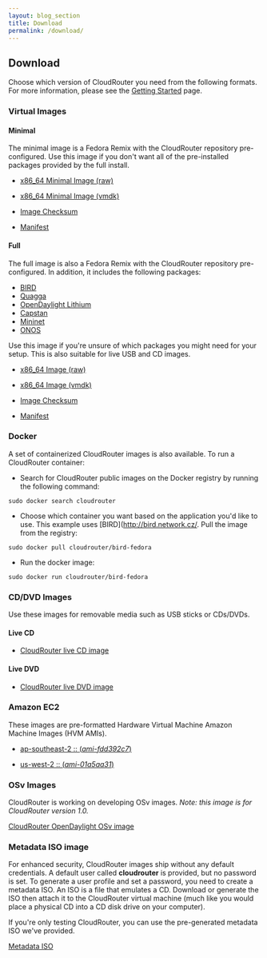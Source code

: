 ```yaml
---
layout: blog_section 
title: Download
permalink: /download/
---
```



## Download

Choose which version of CloudRouter you need from the following formats. For more information, please see the [Getting Started](http://www.cloudrouter.org/getting-started/) page. 

### Virtual Images

#### Minimal 

The minimal image is a Fedora Remix with the CloudRouter repository pre-configured. Use this image if you don't want all of the pre-installed packages provided by the full install. 

* [x86_64 Minimal Image (raw)](https://repo.cloudrouter.org/fedora/2/images/CloudRouter-2.0-BETA-fedora-minimal.raw.xz)
* [x86_64 Minimal Image (vmdk)](https://repo.cloudrouter.org/fedora/2/images/CloudRouter-2.0-BETA-fedora-minimal.vmdk)

* [Image Checksum](https://repo.cloudrouter.org/fedora/2/images/CloudRouter-2.0-BETA-fedora-minimal.checksum.txt) 
* [Manifest](https://repo.cloudrouter.org/fedora/2/images/CloudRouter-2.0-BETA-fedora-minimal.manifest) 

#### Full

The full image is also a Fedora Remix with the CloudRouter repository pre-configured. In addition, it includes the following packages:

* [BIRD](http://bird.network.cz/)
* [Quagga](http://www.nongnu.org/quagga/)
* [OpenDaylight Lithium](http://www.opendaylight.org/) 
* [Capstan](https://github.com/cloudius-systems/capstan/blob/master/README.md)
* [Mininet](http://mininet.org/)
* [ONOS](http://onosproject.org/)

Use this image if you're unsure of which packages you might need for your setup. This is also suitable for live USB and CD images. 

* [x86_64 Image (raw)](https://repo.cloudrouter.org/fedora/2/images/CloudRouter-2.0-BETA-fedora-full.raw.xz)
* [x86_64 Image (vmdk)](https://repo.cloudrouter.org/fedora/2/images/CloudRouter-2.0-BETA-fedora-full.vmdk)

* [Image Checksum](https://repo.cloudrouter.org/fedora/2/images/CloudRouter-2.0-BETA-fedora-full.checksum.txt)
* [Manifest](https://repo.cloudrouter.org/fedora/2/images/CloudRouter-2.0-BETA-fedora-full.manifest)

### Docker

A set of containerized CloudRouter images is also available. To run a CloudRouter container: 

* Search for CloudRouter public images on the Docker registry by running the following command: 

`sudo docker search cloudrouter` 

* Choose which container you want based on the application you'd like to use. This example uses [BIRD](http://bird.network.cz/. Pull the image from the registry:

`sudo docker pull cloudrouter/bird-fedora` 

* Run the docker image: 

`sudo docker run cloudrouter/bird-fedora` 

### CD/DVD Images

Use these images for removable media such as USB sticks or CDs/DVDs. 

#### Live CD

* [CloudRouter live CD image](https://repo.cloudrouter.org/fedora/2/images/CloudRouter-Live-2.0-BETA-fedora.iso)

#### Live DVD

* [CloudRouter live DVD image](https://repo.cloudrouter.org/fedora/2/images/CloudRouter-DVD-x86_64-2.iso)

### Amazon EC2

These images are pre-formatted Hardware Virtual Machine Amazon Machine Images (HVM AMIs). 

* [ap-southeast-2 :: (*ami-fdd392c7*)](https://console.aws.amazon.com/ec2/v2/home?region=ap-southeast-2#LaunchInstanceWizard:ami=ami-fdd392c7)

* [us-west-2 :: (*ami-01a5aa31*)](https://console.aws.amazon.com/ec2/v2/home?region=us-west-2#LaunchInstanceWizard:ami=ami-01a5aa31) 

### OSv Images

CloudRouter is working on developing OSv images. _Note: this image is for CloudRouter version 1.0._

[CloudRouter OpenDaylight OSv image](https://repo.cloudrouter.org/repo/beta/images/CloudRouter-Beta-OSv-OpenDaylight-20150320.qemu.xz)

### Metadata ISO image 

For enhanced security, CloudRouter images ship without any default credentials. A default user called **cloudrouter** is provided, but no password is set. To generate a user profile and set a password, you need to create a metadata ISO. An ISO is a file that emulates a CD. Download or generate the ISO then attach it to the CloudRouter virtual machine (much like you would place a physical CD into a CD disk drive on your computer). 

If you're only testing CloudRouter, you can use the pre-generated metadata ISO we've provided. 

[Metadata ISO](https://repo.cloudrouter.org/fedora/2/images/cloudrouter-init.iso)
